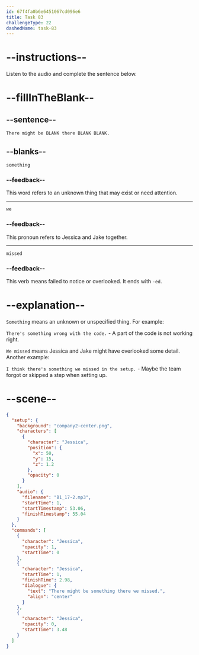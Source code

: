 ```yaml
---
id: 67f4fa0b6e6451067cd096e6
title: Task 83
challengeType: 22
dashedName: task-83
---
```


<!-- (audio) Jessica: There might be something there we missed. -->

# --instructions--

Listen to the audio and complete the sentence below. 

# --fillInTheBlank--

## --sentence--

`There might be BLANK there BLANK BLANK.`

## --blanks--

`something`

### --feedback--

This word refers to an unknown thing that may exist or need attention.

---

`we`

### --feedback--

This pronoun refers to Jessica and Jake together.

---

`missed`

### --feedback--

This verb means failed to notice or overlooked. It ends with `-ed`.

# --explanation--

`Something` means an unknown or unspecified thing. For example:

`There's something wrong with the code.` - A part of the code is not working right.

`We missed` means Jessica and Jake might have overlooked some detail. Another example:

`I think there's something we missed in the setup.` - Maybe the team forgot or skipped a step when setting up.

# --scene--

```json
{
  "setup": {
    "background": "company2-center.png",
    "characters": [
      {
        "character": "Jessica",
        "position": {
          "x": 50,
          "y": 15,
          "z": 1.2
        },
        "opacity": 0
      }
    ],
    "audio": {
      "filename": "B1_17-2.mp3",
      "startTime": 1,
      "startTimestamp": 53.06,
      "finishTimestamp": 55.04
    }
  },
  "commands": [
    {
      "character": "Jessica",
      "opacity": 1,
      "startTime": 0
    },
    {
      "character": "Jessica",
      "startTime": 1,
      "finishTime": 2.98,
      "dialogue": {
        "text": "There might be something there we missed.",
        "align": "center"
      }
    },
    {
      "character": "Jessica",
      "opacity": 0,
      "startTime": 3.48
    }
  ]
}
```
